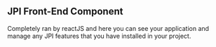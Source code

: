 ## JPI Front-End Component

Completely ran by reactJS and here you can see your application and manage any JPI features that you have installed in your project.

